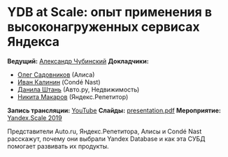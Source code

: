 # YDB at Scale: опыт применения в высоконагруженных сервисах Яндекса

**Ведущий:** [Александр Чубинский](https://www.linkedin.com/in/alex-chubinskiy-43b2329)
**Докладчики:**

* [Олег Садовников](https://www.linkedin.com/in/oleg-s-45b41358) (Алиса)
* [Иван Калинин](https://www.linkedin.com/in/smokedcheese/) (Condé Nast)
* [Данила Штань](https://www.linkedin.com/in/dshtan) (Авто.ру, Недвижимость)
* [Никита Макаров](https://www.linkedin.com/in/nikita-makarov-b83202122/) (Яндекс.Репетитор)

**Запись трансляции:** [YouTube](https://www.youtube.com/watch?v=kubFwIKJjBY)
**Слайды:** [presentation.pdf](presentation.pdf)
**Мероприятие:** [Yandex.Scale 2019](https://scale.yandex.ru/2019)

Представители Auto.ru, Яндекс.Репетитора, Алисы и Condé Nast расскажут, почему они выбрали Yandex Database и как эта СУБД помогает развивать их продукты.